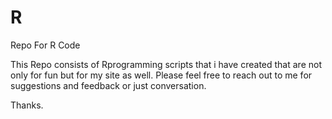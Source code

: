 # R
Repo For R Code

This Repo consists of Rprogramming scripts that i have created that are not only for fun but for my site as well. 
Please feel free to reach out to me for suggestions and feedback or just conversation. 

Thanks.
